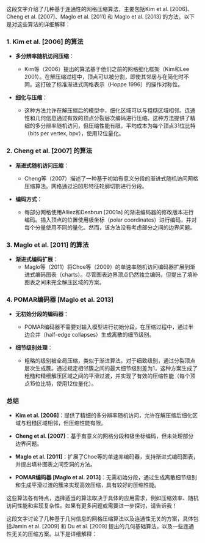 这段文字介绍了几种基于连通性的网格压缩算法，主要包括Kim et al. [2006]、Cheng et al. [2007]、Maglo et al. [2011] 和 Maglo et al. [2013] 的方法。以下是对这些算法的详细解释：

### 1. **Kim et al. [2006] 的算法**

- **多分辨率随机访问压缩**：
  - Kim等（2006）提出的算法基于他们之前的网格细化框架（Kim和Lee 2001）。在解压缩过程中，顶点可以被分割，即使其邻居与在简化时不同。这打破了标准渐进式网格表示（Hoppe 1996）的操作对称性。

- **细化与压缩**：
  - 这种方法允许在解压缩后的模型中，细化区域可以与粗糙区域相邻。连通性和几何信息通过有效的顶点分裂层次编码进行压缩。这种方法提供了精细的多分辨率随机访问，但压缩性能有限，平均成本为每个顶点31位比特（bits per vertex, bpv），使用12位量化。

### 2. **Cheng et al. [2007] 的算法**

- **渐进式随机访问压缩**：
  - Cheng等（2007）描述了一种基于初始有意义分段的渐进式随机访问网格压缩算法。网格通过沿凹形特征轮廓切割进行分段。

- **编码方式**：
  - 每部分网格使用Alliez和Desbrun [2001a] 的渐进编码器的修改版本进行编码。插入顶点的位置使用极坐标（polar coordinates）进行编码，并对每个分量使用不同的量化。然而，该方法没有考虑部分之间的边界问题。

### 3. **Maglo et al. [2011] 的算法**

- **渐进式编码扩展**：
  - Maglo等（2011）将Choe等（2009）的单速率随机访问编码器扩展到渐进式编码图表（charts）。尽管图表边界顶点仍然独立编码，但提出了填补图表之间未完全解压区域的方案。

### 4. **POMAR编码器 [Maglo et al. 2013]**

- **无初始分段的编码器**：
  - POMAR编码器不需要对输入模型进行初始分段。在压缩过程中，通过半边合并（half-edge collapses）生成离散的细节级别。

- **细节级别处理**：
  - 粗略的级别被全局压缩，类似于渐进算法。对于细致级别，通过分裂顶点层次生成簇。通过规定相邻簇之间的最大细节级别差为1，这种方案生成了粗糙和精细解压区域之间的平滑过渡，并实现了有效的压缩性能（每个顶点15位比特，使用12位量化）。

### **总结**

- **Kim et al. [2006]**：提供了精细的多分辨率随机访问，允许在解压缩后细化区域与粗糙区域相邻，但压缩性能有限。

- **Cheng et al. [2007]**：基于有意义的网格分段和极坐标编码，但未处理部分边界问题。

- **Maglo et al. [2011]**：扩展了Choe等的单速率编码器，支持渐进式编码图表，并提出填补图表之间空洞的方法。

- **POMAR编码器 [Maglo et al. 2013]**：无需初始分段，通过生成离散细节级别和生成平滑过渡的簇来实现高效压缩，具有较好的压缩性能。

这些算法各有特点，选择适当的算法取决于具体的应用需求，例如压缩效率、随机访问性能和实现复杂性。如果有更多问题或需要进一步探讨，请告诉我！

这段文字讨论了几种基于几何信息的网格压缩算法以及连通性无关的方案，具体包括Jamin et al. [2009] 和 Du et al. [2009] 提出的几何基础算法，以及一些连通性无关的压缩方案。以下是详细解释：